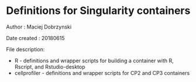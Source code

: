 # Definitions for Singularity containers

Author           : Maciej Dobrzynski

Date created     : 20180615

File description:

* R - definitions and wrapper scripts for building a container with R, Rscript, and Rstudio-desktop
* cellprofiler - definitions and wrapper scripts for CP2 and CP3 containers


